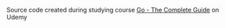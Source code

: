 Source code created during studying course [Go - The Complete Guide](https://www.udemy.com/course/go-the-complete-guide/) on Udemy